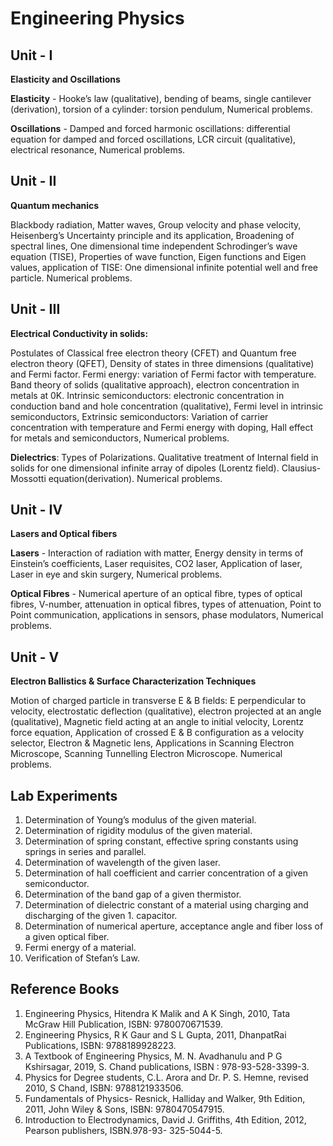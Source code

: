 # Engineering Physics

## Unit - I

**Elasticity and Oscillations**

**Elasticity** - Hooke’s law (qualitative), bending of beams, single cantilever (derivation), torsion of a cylinder: torsion pendulum, Numerical problems.

**Oscillations** - Damped and forced harmonic oscillations: differential equation for damped and forced oscillations, LCR circuit (qualitative), electrical resonance, Numerical problems.

## Unit - II

**Quantum mechanics**

Blackbody radiation, Matter waves, Group velocity and phase velocity, Heisenberg’s Uncertainty principle and its application, Broadening of spectral lines, One dimensional time independent Schrodinger’s wave equation (TISE), Properties of wave function, Eigen functions and Eigen values, application of TISE: One dimensional infinite potential well and free particle. Numerical problems.

## Unit - III

**Electrical Conductivity in solids:**

Postulates of Classical free electron theory (CFET) and Quantum free electron theory (QFET), Density of states in three dimensions (qualitative) and Fermi factor. Fermi energy: variation of Fermi factor with temperature. Band theory of solids (qualitative approach), electron concentration in metals at 0K. Intrinsic semiconductors: electronic concentration in conduction band and hole concentration (qualitative), Fermi level in intrinsic semiconductors, Extrinsic semiconductors: Variation of carrier concentration with temperature and Fermi energy with doping, Hall effect for metals and semiconductors, Numerical problems.

**Dielectrics**: Types of Polarizations. Qualitative treatment of Internal field in solids for one dimensional infinite array of dipoles (Lorentz field). Clausius-Mossotti equation(derivation). Numerical problems.

## Unit - IV

**Lasers and Optical fibers**

**Lasers** - Interaction of radiation with matter, Energy density in terms of Einstein’s coefficients, Laser requisites, CO2 laser, Application of laser, Laser in eye and skin surgery, Numerical problems.

**Optical Fibres** - Numerical aperture of an optical fibre, types of optical fibres, V-number, attenuation in optical fibres, types of attenuation, Point to Point communication, applications in sensors, phase modulators, Numerical problems.

## Unit - V

**Electron Ballistics & Surface Characterization Techniques**

Motion of charged particle in transverse E & B fields: E perpendicular to velocity, electrostatic deflection (qualitative), electron projected at an angle (qualitative), Magnetic field acting at an angle to initial velocity, Lorentz force equation, Application of crossed E & B configuration as a velocity selector, Electron & Magnetic lens, Applications in Scanning Electron Microscope, Scanning Tunnelling Electron Microscope. Numerical problems.

## Lab Experiments

1. Determination of Young’s modulus of the given material.
1. Determination of rigidity modulus of the given material.
1. Determination of spring constant, effective spring constants using springs in series and parallel. 
1. Determination of wavelength of the given laser.
1. Determination of hall coefficient and carrier concentration of a given semiconductor.
1. Determination of the band gap of a given thermistor.
1. Determination of dielectric constant of a material using charging and discharging of the given 1. capacitor.
1. Determination of numerical aperture, acceptance angle and fiber loss of a given optical fiber.
1. Fermi energy of a material.
1. Verification of Stefan’s Law.

## Reference Books

1. Engineering Physics, Hitendra K Malik and A K Singh, 2010, Tata McGraw Hill Publication, ISBN: 9780070671539.
1. Engineering Physics, R K Gaur and S L Gupta, 2011, DhanpatRai Publications, ISBN: 9788189928223.
1. A Textbook of Engineering Physics, M. N. Avadhanulu and P G Kshirsagar, 2019, S. Chand publications, ISBN : 978-93-528-3399-3.
1. Physics for Degree students, C.L. Arora and Dr. P. S. Hemne, revised 2010, S Chand, ISBN: 9788121933506.
1. Fundamentals of Physics- Resnick, Halliday and Walker, 9th Edition, 2011, John Wiley & Sons, ISBN: 9780470547915.
1. Introduction to Electrodynamics, David J. Griffiths, 4th Edition, 2012, Pearson publishers, ISBN.978-93- 325-5044-5.